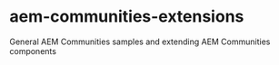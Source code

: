 # aem-communities-extensions
General AEM Communities samples and extending AEM Communities components
